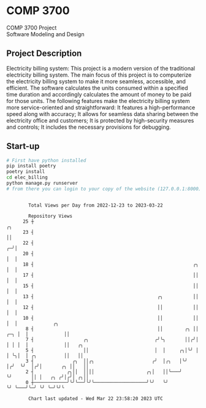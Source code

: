 # COMP 3700
COMP 3700 Project  
Software Modeling and Design
## Project Description
Electricity billing system: This project is a modern version of the traditional electricity billing system. The main focus of this project is to computerize the electricity billing system to make it more seamless, accessible, and efficient. The software calculates the units consumed within a specified time duration and accordingly calculates the amount of money to be paid for those units. The following features make the electricity billing system more service-oriented and straightforward: It features a high-performance speed along with accuracy; It allows for seamless data sharing between the electricity office and customers; It is protected by high-security measures and controls; It includes the necessary provisions for debugging.

## Start-up
```bash
# First have python installed
pip install poetry
poetry install
cd elec_billing
python manage.py runserver
# from there you can login to your copy of the website (127.0.0.1:8000), default creds are admin/admin
```

```

        Total Views per Day from 2022-12-23 to 2023-03-22

        Repository Views
      25 ┼                                                                   ╭╮
      23 ┤                                                                   ││
      22 ┤                                                                 ╭─╯│
      20 ┤                                                                 │  │
      18 ┤                                                          ╭╮     │  │
      17 ┤                                                          ││     │  │
      15 ┤                                                          ││     │  │
      13 ┤                                             ╭╮           ││     │  │
      12 ┤                                             ││           ││     │  │
      10 ┤                                             ││           ││     │  │             ╭╮
       8 ┤                                             ││        ╭╮ ││ ╭─╮ │  │             ││
       7 ┤                  ╭╮                        ╭╯╰╮       ││╭╯│ │ │ │  │             ││   ╭╮
       5 ┤                  ││                        │  │     ╭╮│╰╯ │ │ ╰╮│  │ ╭╮          ││   ││
       3 ┤              ╭╮  ││╭╮                     ╭╯  │╭╮   │╰╯   │╭╯  ╰╯  │╭╯│       ╭╮ ││   ││
       2 ┤            ╭╮││  ││││                   ╭╮│   ││╰───╯     ╰╯       ││ │   ╭╮ ╭╯│╭╯│ ╭╮││
       0 ┼────────────╯╰╯╰──╯╰╯╰───────────────────╯╰╯   ╰╯                   ╰╯ ╰───╯╰─╯ ╰╯ ╰─╯╰╯╰

        Chart last updated - Wed Mar 22 23:58:20 2023 UTC
        
```
